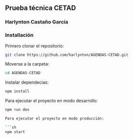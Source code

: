 ## Prueba técnica CETAD 

### Harlynton Castaño García


### Installación

Primero clonar el repositorio:

```sh
git clone https://github.com/harlynton/AGENDAS-CETAD.git
```

Moverse a la carpeta:

```sh
cd AGENDAS-CETAD
```

Instalar dependecias:

```sh
npm install
```

Para ejecutar el proyecto en modo desarrollo:

```sh
npm run dev

Para ejecutar el proyecto en modo producción:

```sh
npm start